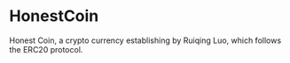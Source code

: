 # HonestCoin

Honest Coin, a crypto currency establishing by Ruiqing Luo, which follows the ERC20 protocol.